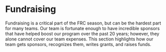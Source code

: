 # Fundraising

Fundraising is a critical part of the FRC season, but can be the hardest part for many teams. Our team is fortunate enough to have incredible sponsors that have helped boost our program over the past 20 years; however, they alone cannot cover our team expenses. This section highlights how our team gets sponsors, recognizes them, writes grants, and raises funds.
